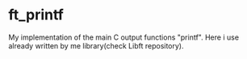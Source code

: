 # ft_printf
My implementation of the main C output functions "printf". Here i use already written by me library(check Libft repository).
